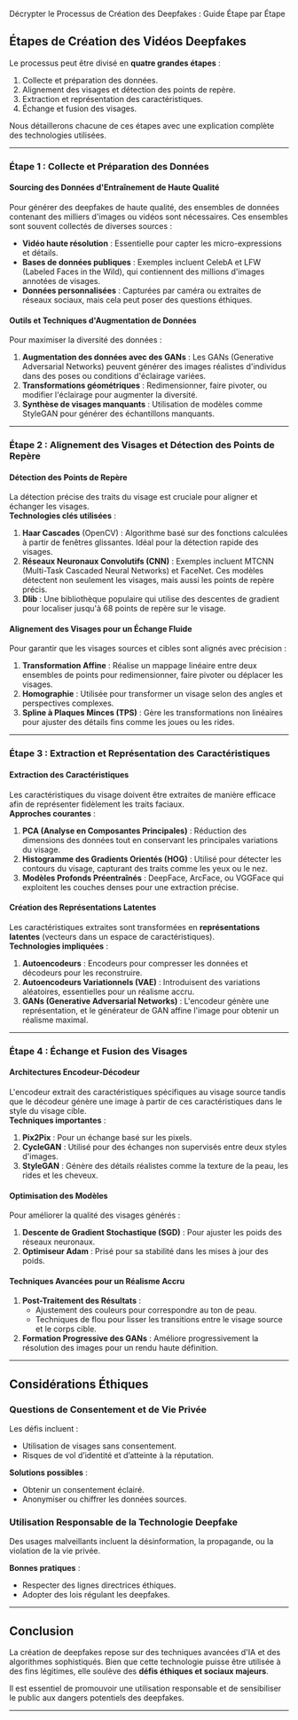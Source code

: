 Décrypter le Processus de Création des Deepfakes : Guide Étape par Étape




## Étapes de Création des Vidéos Deepfakes

Le processus peut être divisé en **quatre grandes étapes** :  
1. Collecte et préparation des données.  
2. Alignement des visages et détection des points de repère.  
3. Extraction et représentation des caractéristiques.  
4. Échange et fusion des visages.  

Nous détaillerons chacune de ces étapes avec une explication complète des technologies utilisées.

---

### Étape 1 : Collecte et Préparation des Données

#### Sourcing des Données d'Entraînement de Haute Qualité
Pour générer des deepfakes de haute qualité, des ensembles de données contenant des milliers d'images ou vidéos sont nécessaires. Ces ensembles sont souvent collectés de diverses sources :  
- **Vidéo haute résolution** : Essentielle pour capter les micro-expressions et détails.  
- **Bases de données publiques** : Exemples incluent CelebA et LFW (Labeled Faces in the Wild), qui contiennent des millions d'images annotées de visages.  
- **Données personnalisées** : Capturées par caméra ou extraites de réseaux sociaux, mais cela peut poser des questions éthiques.

#### Outils et Techniques d'Augmentation de Données
Pour maximiser la diversité des données :  
1. **Augmentation des données avec des GANs** : Les GANs (Generative Adversarial Networks) peuvent générer des images réalistes d'individus dans des poses ou conditions d'éclairage variées.  
2. **Transformations géométriques** : Redimensionner, faire pivoter, ou modifier l'éclairage pour augmenter la diversité.  
3. **Synthèse de visages manquants** : Utilisation de modèles comme StyleGAN pour générer des échantillons manquants.  

---

### Étape 2 : Alignement des Visages et Détection des Points de Repère

#### Détection des Points de Repère
La détection précise des traits du visage est cruciale pour aligner et échanger les visages.  
**Technologies clés utilisées** :  
1. **Haar Cascades** (OpenCV) : Algorithme basé sur des fonctions calculées à partir de fenêtres glissantes. Idéal pour la détection rapide des visages.  
2. **Réseaux Neuronaux Convolutifs (CNN)** : Exemples incluent MTCNN (Multi-Task Cascaded Neural Networks) et FaceNet. Ces modèles détectent non seulement les visages, mais aussi les points de repère précis.  
3. **Dlib** : Une bibliothèque populaire qui utilise des descentes de gradient pour localiser jusqu'à 68 points de repère sur le visage.

#### Alignement des Visages pour un Échange Fluide
Pour garantir que les visages sources et cibles sont alignés avec précision :  
1. **Transformation Affine** : Réalise un mappage linéaire entre deux ensembles de points pour redimensionner, faire pivoter ou déplacer les visages.  
2. **Homographie** : Utilisée pour transformer un visage selon des angles et perspectives complexes.  
3. **Spline à Plaques Minces (TPS)** : Gère les transformations non linéaires pour ajuster des détails fins comme les joues ou les rides.  

---

### Étape 3 : Extraction et Représentation des Caractéristiques

#### Extraction des Caractéristiques
Les caractéristiques du visage doivent être extraites de manière efficace afin de représenter fidèlement les traits faciaux.  
**Approches courantes** :  
1. **PCA (Analyse en Composantes Principales)** : Réduction des dimensions des données tout en conservant les principales variations du visage.  
2. **Histogramme des Gradients Orientés (HOG)** : Utilisé pour détecter les contours du visage, capturant des traits comme les yeux ou le nez.  
3. **Modèles Profonds Préentraînés** : DeepFace, ArcFace, ou VGGFace qui exploitent les couches denses pour une extraction précise.  

#### Création des Représentations Latentes
Les caractéristiques extraites sont transformées en **représentations latentes** (vecteurs dans un espace de caractéristiques).  
**Technologies impliquées** :  
1. **Autoencodeurs** : Encodeurs pour compresser les données et décodeurs pour les reconstruire.  
2. **Autoencodeurs Variationnels (VAE)** : Introduisent des variations aléatoires, essentielles pour un réalisme accru.  
3. **GANs (Generative Adversarial Networks)** : L'encodeur génère une représentation, et le générateur de GAN affine l'image pour obtenir un réalisme maximal.  

---

### Étape 4 : Échange et Fusion des Visages

#### Architectures Encodeur-Décodeur
L'encodeur extrait des caractéristiques spécifiques au visage source tandis que le décodeur génère une image à partir de ces caractéristiques dans le style du visage cible.  
**Techniques importantes** :  
1. **Pix2Pix** : Pour un échange basé sur les pixels.  
2. **CycleGAN** : Utilisé pour des échanges non supervisés entre deux styles d'images.  
3. **StyleGAN** : Génère des détails réalistes comme la texture de la peau, les rides et les cheveux.

#### Optimisation des Modèles
Pour améliorer la qualité des visages générés :  
1. **Descente de Gradient Stochastique (SGD)** : Pour ajuster les poids des réseaux neuronaux.  
2. **Optimiseur Adam** : Prisé pour sa stabilité dans les mises à jour des poids.  

#### Techniques Avancées pour un Réalisme Accru
1. **Post-Traitement des Résultats** :  
   - Ajustement des couleurs pour correspondre au ton de peau.  
   - Techniques de flou pour lisser les transitions entre le visage source et le corps cible.  
2. **Formation Progressive des GANs** : Améliore progressivement la résolution des images pour un rendu haute définition.  

---

## Considérations Éthiques

### Questions de Consentement et de Vie Privée
Les défis incluent :  
- Utilisation de visages sans consentement.  
- Risques de vol d’identité et d’atteinte à la réputation.  

**Solutions possibles** :  
- Obtenir un consentement éclairé.  
- Anonymiser ou chiffrer les données sources.  

### Utilisation Responsable de la Technologie Deepfake
Des usages malveillants incluent la désinformation, la propagande, ou la violation de la vie privée.  

**Bonnes pratiques** :  
- Respecter des lignes directrices éthiques.  
- Adopter des lois régulant les deepfakes.

---

## Conclusion

La création de deepfakes repose sur des techniques avancées d'IA et des algorithmes sophistiqués. Bien que cette technologie puisse être utilisée à des fins légitimes, elle soulève des **défis éthiques et sociaux majeurs**.  

Il est essentiel de promouvoir une utilisation responsable et de sensibiliser le public aux dangers potentiels des deepfakes.

---
